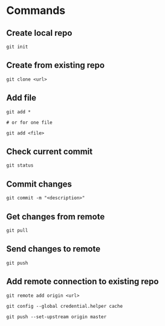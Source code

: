 # Commands

## Create local repo

    git init

## Create from existing repo

    git clone <url>

## Add file

    git add *

    # or for one file

    git add <file>

## Check current commit

    git status

## Commit changes

    git commit -m "<description>"

## Get changes from remote
    
    git pull

## Send changes to remote

    git push

## Add remote connection to existing repo
    
    git remote add origin <url>
    
    git config --global credential.helper cache

    git push --set-upstream origin master
